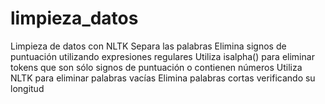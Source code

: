 # limpieza_datos
Limpieza de datos con NLTK
Separa las palabras
Elimina signos de puntuación utilizando expresiones regulares
Utiliza isalpha() para eliminar tokens que son sólo signos de puntuación o contienen números
Utiliza NLTK para eliminar palabras vacías
Elimina palabras cortas verificando su longitud
